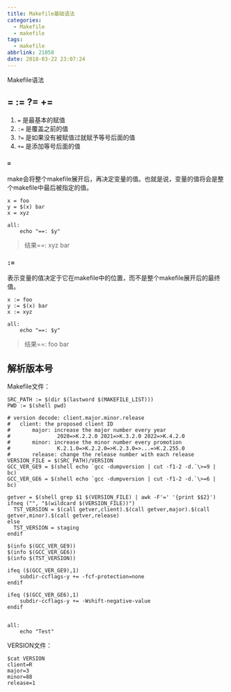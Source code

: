 ```yaml
---
title: Makefile基础语法
categories:
  - Makefile
  - makefile
tags:
  - makefile
abbrlink: 21058
date: 2018-03-22 23:07:24
---
```


Makefile语法

<!--more-->

##  = := ?= +=

1. `=` 是最基本的赋值
2. `:=` 是覆盖之前的值
3. `?=` 是如果没有被赋值过就赋予等号后面的值
4. `+=` 是添加等号后面的值

### `=`

make会将整个makefile展开后，再决定变量的值。也就是说，变量的值将会是整个makefile中最后被指定的值。

```
x = foo
y = $(x) bar
x = xyz

all:
    echo "==: $y"
```
>结果==: xyz bar

### `:=`

表示变量的值决定于它在makefile中的位置，而不是整个makefile展开后的最终值。

```
x := foo
y := $(x) bar
x := xyz

all:
    echo "==: $y"
```
>结果==: foo bar


## 解析版本号

Makefile文件：
```
SRC_PATH := $(dir $(lastword $(MAKEFILE_LIST)))
PWD := $(shell pwd)

# version decode: client.major.minor.release
#	client: the proposed client ID
#       major: increase the major number every year
#       		2020=>K.2.2.0 2021=>K.3.2.0 2022=>K.4.2.0
#       minor: increase the minor number every promotion
#       		K.2.1.0=>K.2.2.0=>K.2.3.0=>...=>K.2.255.0
#       release: change the release number with each release
VERSION_FILE = $(SRC_PATH)/VERSION
GCC_VER_GE9 = $(shell echo `gcc -dumpversion | cut -f1-2 -d.`\>=9 | bc)
GCC_VER_GE6 = $(shell echo `gcc -dumpversion | cut -f1-2 -d.`\>=6 | bc)

getver = $(shell grep $1 $(VERSION_FILE) | awk -F'=' '{print $$2}')
ifneq ("", "$(wildcard $(VERSION_FILE))")
  TST_VERSION = $(call getver,client).$(call getver,major).$(call getver,minor).$(call getver,release)
else
  TST_VERSION = staging
endif

$(info $(GCC_VER_GE9))
$(info $(GCC_VER_GE6))
$(info $(TST_VERSION))

ifeq ($(GCC_VER_GE9),1)
	subdir-ccflags-y += -fcf-protection=none
endif

ifeq ($(GCC_VER_GE6),1)
	subdir-ccflags-y += -Wshift-negative-value
endif


all:
	echo "Test"
```

VERSION文件：
```
$cat VERSION
client=R
major=3
minor=88
release=1
```
